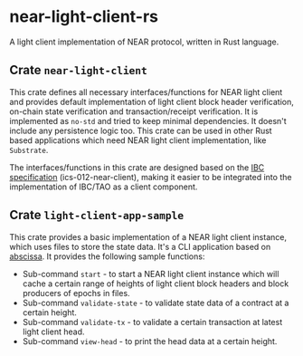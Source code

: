 # near-light-client-rs

A light client implementation of NEAR protocol, written in Rust language.

## Crate `near-light-client`

This crate defines all necessary interfaces/functions for NEAR light client and provides default implementation of light client block header verification, on-chain state verification and transaction/receipt verification. It is implemented as `no-std` and tried to keep minimal dependencies. It doesn't include any persistence logic too. This crate can be used in other Rust based applications which need NEAR light client implementation, like `Substrate`.

The interfaces/functions in this crate are designed based on the [IBC specification](https://github.com/cosmos/ibc) (ics-012-near-client), making it easier to be integrated into the implementation of IBC/TAO as a client component.

## Crate `light-client-app-sample`

This crate provides a basic implementation of a NEAR light client instance, which uses files to store the state data. It's a CLI application based on [abscissa](https://docs.rs/abscissa/0.7.0/abscissa/). It provides the following sample functions:

* Sub-command `start` - to start a NEAR light client instance which will cache a certain range of heights of light client block headers and block producers of epochs in files.
* Sub-command `validate-state` - to validate state data of a contract at a certain height.
* Sub-command `validate-tx` - to validate a certain transaction at latest light client head.
* Sub-command `view-head` - to print the head data at a certain height.
